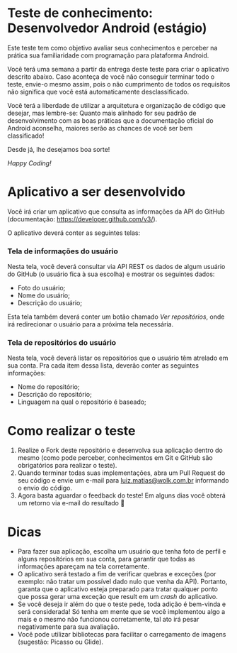 # Teste de conhecimento: Desenvolvedor Android (estágio)

Este teste tem como objetivo avaliar seus conhecimentos e perceber na prática sua familiaridade com programação para plataforma Android.

Você terá uma semana a partir da entrega deste teste para criar o aplicativo descrito abaixo. Caso aconteça de você não conseguir terminar todo o teste, envie-o mesmo assim, pois o não cumprimento de todos os requisitos não significa que você está automaticamente desclassificado.

Você terá a liberdade de utilizar a arquitetura e organização de código que desejar, mas lembre-se: Quanto mais alinhado for seu padrão de desenvolvimento com as boas práticas que a documentação oficial do Android aconselha, maiores serão as chances de você ser bem classificado!

Desde já, lhe desejamos boa sorte!

*Happy Coding!*

# Aplicativo a ser desenvolvido

Você irá criar um aplicativo que consulta as informações da API do GitHub (documentação: https://developer.github.com/v3/).

O aplicativo deverá conter as seguintes telas:

### Tela de informações do usuário

Nesta tela, você deverá consultar via API REST os dados de algum usuário do GitHub (o usuário fica à sua escolha) e mostrar os seguintes dados:
* Foto do usuário;
* Nome do usuário;
* Descrição do usuário;

Esta tela também deverá conter um botão chamado *Ver repositórios*, onde irá redirecionar o usuário para a próxima tela necessária.

### Tela de repositórios do usuário

Nesta tela, você deverá listar os repositórios que o usuário têm atrelado em sua conta. Pra cada item dessa lista, deverão conter as seguintes informações:
* Nome do repositório;
* Descrição do repositório;
* Linguagem na qual o repositório é baseado;

# Como realizar o teste

1. Realize o Fork deste repositório e desenvolva sua aplicação dentro do mesmo (como pode perceber, conhecimentos em Git e GitHub são obrigatórios para realizar o teste).
2. Quando terminar todas suas implementações, abra um Pull Request do seu código e envie um e-mail para luiz.matias@wolk.com.br informando o envio do código. 
3. Agora basta aguardar o feedback do teste! Em alguns dias você obterá um retorno via e-mail do resultado :tada:

# Dicas

* Para fazer sua aplicação, escolha um usuário que tenha foto de perfil e alguns repositórios em sua conta, para garantir que todas as informações apareçam na tela corretamente.
* O aplicativo será testado a fim de verificar quebras e exceções (por exemplo: não tratar um possível dado nulo que venha da API). Portanto, garanta que o aplicativo esteja preparado para tratar qualquer ponto que possa gerar uma exceção que result em um *crash* do aplicativo.
* Se você deseja ir além do que o teste pede, toda adição é bem-vinda e será considerada! Só tenha em mente que se você implementou algo a mais e o mesmo não funcionou corretamente, tal ato irá pesar negativamente para sua avaliação.
* Você pode utilizar bibliotecas para facilitar o carregamento de imagens (sugestão: Picasso ou Glide).
